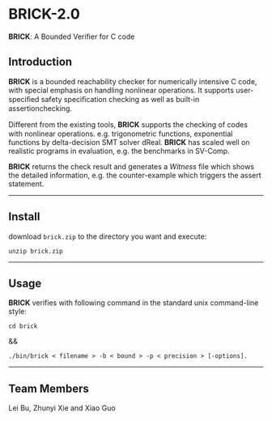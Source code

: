 # BRICK-2.0
**BRICK**: A Bounded Verifier for C code

## Introduction
**BRICK** is a bounded reachability checker for numerically intensive C code, with special emphasis on handling nonlinear operations. It supports user-speciﬁed safety speciﬁcation checking as well as built-in assertionchecking.

Diﬀerent from the existing tools, **BRICK** supports the checking of codes with nonlinear operations. e.g. trigonometric functions, exponential functions by delta-decision SMT solver dReal. **BRICK** has scaled well on realistic programs in evaluation, e.g. the benchmarks in SV-Comp.


**BRICK** returns the check result and generates a *Witness* file which shows the detailed information, e.g. the counter-example which triggers the assert statement.

---

## Install
download `brick.zip` to the directory you want and execute:

`unzip brick.zip`

---

## Usage

**BRICK** verifies with following command in the standard unix command-line style:

`cd brick`

&&

`./bin/brick < filename > -b < bound > -p < precision > [-options].`

---

## Team Members
Lei Bu, Zhunyi Xie and Xiao Guo
